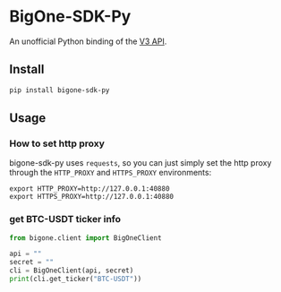 # BigOne-SDK-Py

An unofficial Python binding of the [V3 API](https://open.bigone.com/docs/api.html).

## Install

```bash
pip install bigone-sdk-py
```

## Usage

### How to set http proxy
bigone-sdk-py uses `requests`, so you can just simply set the http proxy through the `HTTP_PROXY` and `HTTPS_PROXY` environments:

```shell
export HTTP_PROXY=http://127.0.0.1:40880
export HTTPS_PROXY=http://127.0.0.1:40880
```

### get BTC-USDT ticker info
```python
from bigone.client import BigOneClient

api = ""
secret = ""
cli = BigOneClient(api, secret)
print(cli.get_ticker("BTC-USDT"))
```